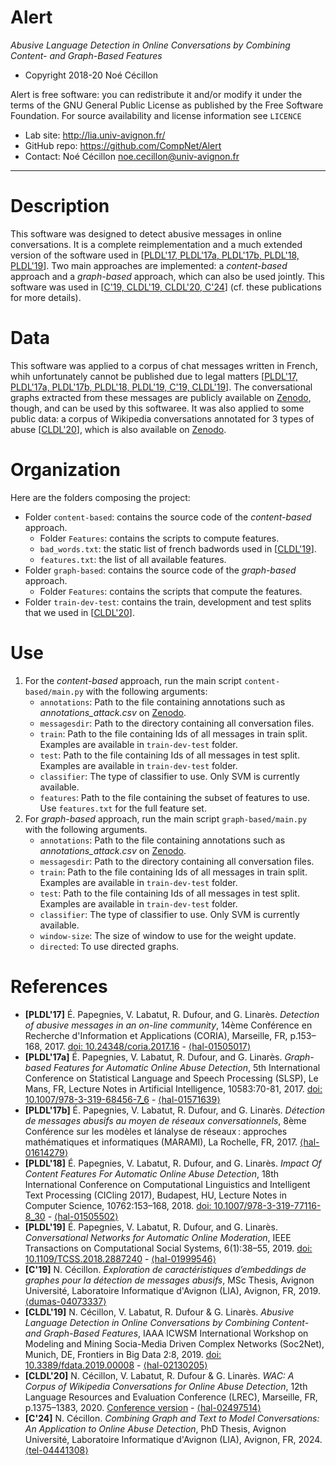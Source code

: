 Alert
=======
*Abusive Language Detection in Online Conversations by Combining Content- and Graph-Based Features*

* Copyright 2018-20 Noé Cécillon

Alert is free software: you can redistribute it and/or modify it under the terms of the GNU General Public License as published by the Free Software Foundation. For source availability and license information see `LICENCE`

* Lab site: http://lia.univ-avignon.fr/
* GitHub repo: https://github.com/CompNet/Alert
* Contact: Noé Cécillon <noe.cecillon@univ-avignon.fr>

-----------------------------------------------------------------------


# Description
This software was designed to detect abusive messages in online conversations. It is a complete reimplementation and a much extended version of the software used in [[PLDL'17, PLDL'17a, PLDL'17b, PLDL'18, PLDL'19](#references)]. Two main approaches are implemented: a *content-based* approach and a *graph-based* approach, which can also be used jointly. This software was used in [[C'19, CLDL'19, CLDL'20, C'24](#references)] (cf. these publications for more details).


# Data
This software was applied to a corpus of chat messages written in French, whih unfortunately cannot be published due to legal matters [[PLDL'17, PLDL'17a, PLDL'17b, PLDL'18, PLDL'19, C'19, CLDL'19](#references)]. The conversational graphs extracted from these messages are publicly available on [Zenodo](https://doi.org/10.5281/zenodo.6815312), though, and can be used by this softwaree. It was also applied to some public data: a corpus of Wikipedia conversations annotated for 3 types of abuse [[CLDL'20](#references)], which is also available on [Zenodo](https://doi.org/10.5281/zenodo.6817093).


# Organization
Here are the folders composing the project:
* Folder `content-based`: contains the source code of the *content-based* approach.
    * Folder `Features`: contains the scripts to compute features.
    * `bad_words.txt`: the static list of french badwords used in [[CLDL'19](#references)].
    * `features.txt`: the list of all available features.
* Folder `graph-based`: contains the source code of the *graph-based* approach.
    * Folder `Features`: contains the scripts that compute the features.
* Folder `train-dev-test`: contains the train, development and test splits that we used in [[CLDL'20](#references)].


# Use
1. For the *content-based* approach, run the main script `content-based/main.py` with the following arguments:
    * `annotations`: Path to the file containing annotations such as *annotations_attack.csv* on [Zenodo](https://doi.org/10.5281/zenodo.6817093).
    * `messagesdir`: Path to the directory containing all conversation files.
    * `train`: Path to the file containing Ids of all messages in train split. Examples are available in `train-dev-test` folder.
    * `test`: Path to the file containing Ids of all messages in test split. Examples are available in `train-dev-test` folder.
    * `classifier`: The type of classifier to use. Only SVM is currently available.
    * `features`: Path to the file containing the subset of features to use. Use `features.txt` for the full feature set.
2. For *graph-based* approach, run the main script `graph-based/main.py` with the following arguments.
    * `annotations`: Path to the file containing annotations such as *annotations_attack.csv* on [Zenodo](https://doi.org/10.5281/zenodo.6817093).
    * `messagesdir`: Path to the directory containing all conversation files.
    * `train`: Path to the file containing Ids of all messages in train split. Examples are available in `train-dev-test` folder.
    * `test`: Path to the file containing Ids of all messages in test split. Examples are available in `train-dev-test` folder.
    * `classifier`: The type of classifier to use. Only SVM is currently available.
    * `window-size`: The size of window to use for the weight update.
    * `directed`: To use directed graphs.


# References
* **[PLDL'17]** É. Papegnies, V. Labatut, R. Dufour, and G. Linarès. *Detection of abusive messages in an on-line community*, 14ème Conférence en Recherche d'Information et Applications (CORIA), Marseille, FR, p.153–168, 2017. [doi: 10.24348/coria.2017.16](https://doi.org/10.24348/coria.2017.16) - [⟨hal-01505017⟩](https://hal.archives-ouvertes.fr/hal-01505017)
* **[PLDL'17a]** É. Papegnies, V. Labatut, R. Dufour, and G. Linarès. *Graph-based Features for Automatic Online Abuse Detection*, 5th International Conference on Statistical Language and Speech Processing (SLSP), Le Mans, FR, Lecture Notes in Artificial Intelligence, 10583:70-81, 2017. [doi: 10.1007/978-3-319-68456-7_6](https://doi.org/10.1007/978-3-319-68456-7_6) - [⟨hal-01571639⟩](https://hal.archives-ouvertes.fr/hal-01571639)
* **[PLDL'17b]** É. Papegnies, V. Labatut, R. Dufour, and G. Linarès. *Détection de messages abusifs au moyen de réseaux conversationnels*, 8ème Conférence sur les modèles et lánalyse de réseaux : approches mathématiques et informatiques (MARAMI), La Rochelle, FR, 2017. [⟨hal-01614279⟩](https://hal.archives-ouvertes.fr/hal-01614279)
* **[PLDL'18]** É. Papegnies, V. Labatut, R. Dufour, and G. Linarès. *Impact Of Content Features For Automatic Online Abuse Detection*, 18th International Conference on Computational Linguistics and Intelligent Text Processing (CICling 2017), Budapest, HU, Lecture Notes in Computer Science, 10762:153–168, 2018. [doi: 10.1007/978-3-319-77116-8_30](https://doi.org/10.1007/978-3-319-77116-8_30) - [⟨hal-01505502⟩](https://hal.archives-ouvertes.fr/hal-01505502)
* **[PLDL'19]** É. Papegnies, V. Labatut, R. Dufour, and G. Linarès. *Conversational Networks for Automatic Online Moderation*, IEEE Transactions on Computational Social Systems, 6(1):38–55, 2019. [doi: 10.1109/TCSS.2018.2887240](https://doi.org/10.1109/TCSS.2018.2887240) - [⟨hal-01999546⟩](https://hal.archives-ouvertes.fr/hal-01999546)
* **[C'19]** N. Cécillon. *Exploration de caractéristiques d’embeddings de graphes pour la détection de messages abusifs*, MSc Thesis, Avignon Université, Laboratoire Informatique d'Avignon (LIA), Avignon, FR, 2019. [⟨dumas-04073337⟩](https://dumas.ccsd.cnrs.fr/dumas-04073337)
* **[CLDL'19]** N. Cécillon, V. Labatut, R. Dufour & G. Linarès. *Abusive Language Detection in Online Conversations by Combining Content- and Graph-Based Features*, IAAA ICWSM International Workshop on Modeling and Mining Socia-Media Driven Complex Networks (Soc2Net), Munich, DE, Frontiers in Big Data 2:8, 2019. [doi: 10.3389/fdata.2019.00008](https://doi.org/10.3389/fdata.2019.00008) - [⟨hal-02130205⟩](https://hal.archives-ouvertes.fr/hal-02130205)
* **[CLDL'20]** N. Cécillon, V. Labatut, R. Dufour & G. Linarès. *WAC: A Corpus of Wikipedia Conversations for Online Abuse Detection*, 12th Language Resources and Evaluation Conference (LREC), Marseille, FR, p.1375–1383, 2020. [Conference version](http://www.lrec-conf.org/proceedings/lrec2020/pdf/2020.lrec-1.172.pdf) - [⟨hal-02497514⟩](https://hal.archives-ouvertes.fr/hal-02497514)
* **[C'24]** N. Cécillon. *Combining Graph and Text to Model Conversations: An Application to Online Abuse Detection*, PhD Thesis, Avignon Université, Laboratoire Informatique d'Avignon (LIA), Avignon, FR, 2024. [⟨tel-04441308⟩](https://hal.archives-ouvertes.fr/tel-04441308)
